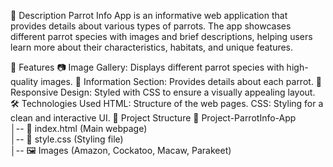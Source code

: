 📌 Description
Parrot Info App is an informative web application that provides details about various types of parrots. The app showcases different parrot species with images and brief descriptions, helping users learn more about their characteristics, habitats, and unique features.

🚀 Features
📷 Image Gallery: Displays different parrot species with high-quality images.
📖 Information Section: Provides details about each parrot.
🎨 Responsive Design: Styled with CSS to ensure a visually appealing layout.
🛠️ Technologies Used
HTML: Structure of the web pages.
CSS: Styling for a clean and interactive UI.
📂 Project Structure
📁 Project-ParrotInfo-App  
│-- 📄 index.html  (Main webpage)  
│-- 🎨 style.css  (Styling file)  
│-- 🖼️ Images (Amazon, Cockatoo, Macaw, Parakeet)  
